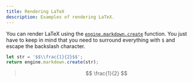 ```yaml
---
title: Rendering LaTeX
description: Examples of rendering LaTeX.
---
```


You can render LaTeX using the [`engine.markdown.create`](/obsidian-js-engine-plugin-docs/api/classes/markdownapi/#create) function.
You just have to keep in mind that you need to surround everything with `$` and escape the backslash character.

```js
let str = '$$\\frac{1}{2}$$';
return engine.markdown.create(str);
```

> $$
> \frac{1}{2}
> $$
